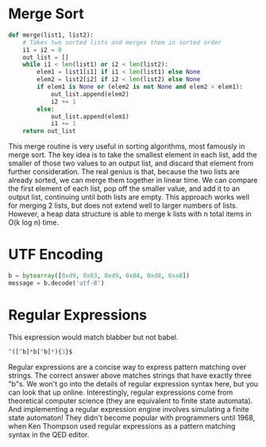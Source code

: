 # Merge Sort

```python
def merge(list1, list2):
    # Takes two sorted lists and merges them in sorted order
    i1 = i2 = 0
    out_list = []
    while i1 < len(list1) or i2 < len(list2):
        elem1 = list1[i1] if i1 < len(list1) else None
        elem2 = list2[i2] if i2 < len(list2) else None
        if elem1 is None or (elem2 is not None and elem2 < elem1):
            out_list.append(elem2)
            i2 += 1
        else:
            out_list.append(elem1)
            i1 += 1
    return out_list
```
This merge routine is very useful in sorting algorithms, most famously in merge sort. The key idea is to take the smallest element in each list, add the smaller of those two values to an output list, and discard that element from further consideration. The real genius is that, because the two lists are already sorted, we can merge them together in linear time. We can compare the first element of each list, pop off the smaller value, and add it to an output list, continuing until both lists are empty. This approach works well for merging 2 lists, but does not extend well to larger numbers of lists. However, a heap data structure is able to merge k lists with n total items in O(k log n) time.

# UTF Encoding

```python
b = bytearray([0xd9, 0x83, 0xd9, 0x84, 0xd8, 0xa8])
message = b.decode('utf-8')
```

# Regular Expressions

This expression would match blabber but not babel.
```python
^([^b]*b[^b]*){3}$

```
Regular expressions are a concise way to express pattern matching over strings. The correct answer above matches strings that have exactly three "b"s. We won't go into the details of regular expression syntax here, but you can look that up online. Interestingly, regular expressions come from theoretical computer science (they are equivalent to finite state automata). And implementing a regular expression engine involves simulating a finite state automaton! They didn't become popular with programmers until 1968, when Ken Thompson used regular expressions as a pattern matching syntax in the QED editor.
